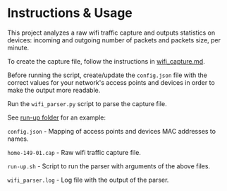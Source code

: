 Instructions & Usage
====================

This project analyzes a raw wifi traffic capture and outputs statistics on devices: 
incoming and outgoing number of packets and packets size, per minute.

To create the capture file, follow the instructions in [wifi_capture.md](wifi_capture.md).

Before running the script, create/update the `config.json` file with the correct values 
for your network's access points and devices in order to make the output more readable.

Run the `wifi_parser.py` script to parse the capture file. 

See [run-up folder](run-up) for an example:

`config.json` - Mapping of access points and devices MAC addresses to names.

`home-149-01.cap` - Raw wifi traffic capture file.

`run-up.sh` - Script to run the parser with arguments of the above files.

`wifi_parser.log` - Log file with the output of the parser.
